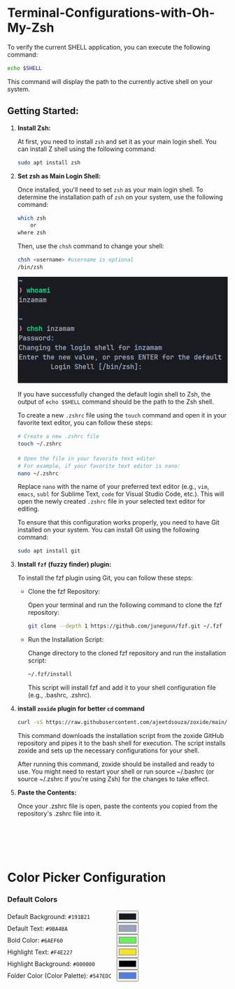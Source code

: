 # Terminal-Configurations-with-Oh-My-Zsh

To verify the current SHELL application, you can execute the following command:

```bash
echo $SHELL
```
This command will display the path to the currently active shell on your system.

## Getting Started:

1. **Install Zsh:**
   
    At first, you need to install `zsh` and set it as your main login shell. You can install Z shell using the following command:
    ```bash
    sudo apt install zsh
    ```

2. **Set zsh as Main Login Shell:**

    Once installed, you'll need to set `zsh` as your main login shell. To determine the installation path of `zsh` on your system, use the following command:
    ```bash
    which zsh
        or
    where zsh
    ```


    Then, use the `chsh` command to change your shell:
    ```bash
    chsh <username> #username is optional
    /bin/zsh
    ```

    ![Follow the prompts and provide the installation path of zsh when prompted.](./.chsh.png)

    If you have successfully changed the default login shell to Zsh, the output of ``echo $SHELL`` command should be the path to the Zsh shell.

    To create a new `.zshrc` file using the `touch` command and open it in your favorite text editor, you can follow these steps:

    ```bash
    # Create a new .zshrc file
    touch ~/.zshrc

    # Open the file in your favorite text editor
    # For example, if your favorite text editor is nano:
    nano ~/.zshrc
    ```
    Replace `nano` with the name of your preferred text editor (e.g., `vim`, `emacs`, `subl` for Sublime Text, `code` for Visual Studio Code, etc.). This will open the newly created `.zshrc` file in your selected text editor for editing.

    To ensure that this configuration works properly, you need to have Git installed on your system. You can install Git using the following command:
    ```bash
    sudo apt install git
    ```

3. **Install `fzf` (fuzzy finder) plugin:**

    To install the fzf plugin using Git, you can follow these steps:

   + Clone the fzf Repository:

       Open your terminal and run the following command to clone the fzf repository:
       ```bash
       git clone --depth 1 https://github.com/junegunn/fzf.git ~/.fzf

   + Run the Installation Script:

       Change directory to the cloned fzf repository and run the installation script:
       ```bash
       ~/.fzf/install
       ```
       This script will install fzf and add it to your shell configuration file (e.g., .bashrc, .zshrc).

4. **install `zoxide` plugin for better `cd` command**

    ```bash
    curl -sS https://raw.githubusercontent.com/ajeetdsouza/zoxide/main/install.sh | bash
    ```

    This command downloads the installation script from the zoxide GitHub repository and pipes it to the bash shell for execution. The script installs zoxide and sets up the necessary configurations for your shell.

    After running this command, zoxide should be installed and ready to use. You might need to restart your shell or run source ~/.bashrc (or source ~/.zshrc if you're using Zsh) for the changes to take effect.

5. **Paste the Contents:**

    Once your .zshrc file is open, paste the contents you copied from the repository's .zshrc file into it.

<br><br><br><br>


# Color Picker Configuration

### Default Colors

<div style="display: flex; align-items: center;">
    <label for="bgColor" style="width: 250px;">Default Background: <code>#191B21</code></label>
    <input type="color" id="bgColor" name="bgColor" value="#191B21" style="margin-right: 20px;">
</div>

<div style="display: flex; align-items: center;">
    <label for="textColor" style="width: 250px;">Default Text: <code>#9BA4BA</code></label>
    <input type="color" id="textColor" name="textColor" value="#9BA4BA" style="margin-right: 20px;">
</div>

<div style="display: flex; align-items: center;">
    <label for="boldColor" style="width: 250px;">Bold Color: <code>#6AEF60</code></label>
    <input type="color" id="boldColor" name="boldColor" value="#6AEF60" style="margin-right: 20px;">
</div>

<div style="display: flex; align-items: center;">
    <label for="highlightText" style="width: 250px;">Highlight Text: <code>#F4E227</code></label>
    <input type="color" id="highlightText" name="highlightText" value="#F4E227" style="margin-right: 20px;">
</div>

<div style="display: flex; align-items: center;">
    <label for="highlightBg" style="width: 250px;">Highlight Background: <code>#000000</code></label>
    <input type="color" id="highlightBg" name="highlightBg" value="#000000" style="margin-right: 20px;">
</div>

<div style="display: flex; align-items: center;">
    <label for="folderColor" style="width: 250px;">Folder Color (Color Palette): <code>#547EDC</code></label>
    <input type="color" id="folderColor" name="folderColor" value="#547EDC" style="margin-right: 20px;">
</div>
